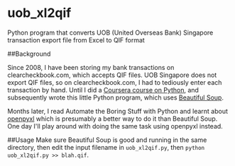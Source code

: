 # uob_xl2qif

Python program that converts UOB (United Overseas Bank) Singapore transaction export file from Excel to QIF format

##Background

Since 2008, I have been storing my bank transactions on clearcheckbook.com, which accepts QIF files. UOB Singapore does not export QIF files, so on clearcheckbook.com, I had to tediously enter each transaction by hand. Until I did a [Coursera course on Python](https://www.coursera.org/learn/python), and subsequently wrote this little Python program, which uses [Beautiful Soup](https://www.crummy.com/software/BeautifulSoup/).

Months later, I read Automate the Boring Stuff with Python and learnt about [openpyxl](https://openpyxl.readthedocs.io/en/default/) which is presumably a better way to do it than Beautiful Soup. One day I'll play around with doing the same task using openpyxl instead.

##Usage
Make sure Beautiful Soup is good and running in the same directory, then edit the input filename in `uob_xl2qif.py`, then `python uob_xl2qif.py >> blah.qif`.
